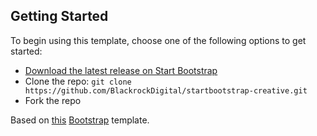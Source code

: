 ## Getting Started

To begin using this template, choose one of the following options to get started:
* [Download the latest release on Start Bootstrap](http://startbootstrap.com/template-overviews/creative/)
* Clone the repo: `git clone https://github.com/BlackrockDigital/startbootstrap-creative.git`
* Fork the repo

Based on [this](http://startbootstrap.com/template-overviews/creative/) [Bootstrap](http://getbootstrap.com/) template.
